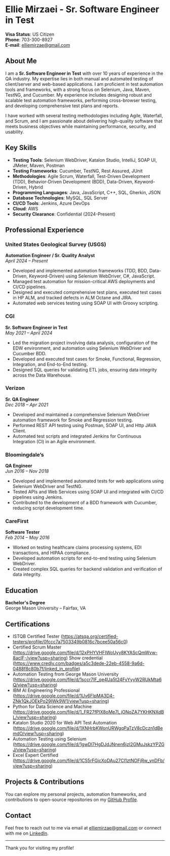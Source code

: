# Ellie Mirzaei - Sr. Software Engineer in Test

**Visa Status**: US Citizen  
**Phone**: 703-300-8927  
**E-mail**: [elliemirzae@gmail.com](mailto:elliemirzae@gmail.com)  

## About Me
I am a **Sr. Software Engineer in Test** with over 10 years of experience in the QA industry. My expertise lies in both manual and automated testing of client/server and web-based applications. I am proficient in test automation tools and frameworks, with a strong focus on Selenium, Java, Maven, TestNG, and Cucumber. My experience includes designing robust and scalable test automation frameworks, performing cross-browser testing, and developing comprehensive test plans and reports.

I have worked with several testing methodologies including Agile, Waterfall, and Scrum, and I am passionate about delivering high-quality software that meets business objectives while maintaining performance, security, and usability.

## Key Skills
- **Testing Tools**: Selenium WebDriver, Katalon Studio, IntelliJ, SOAP UI, JMeter, Maven, Postman  
- **Testing Frameworks**: Cucumber, TestNG, Rest Assured, JUnit  
- **Methodologies**: Agile Scrum, Waterfall, Test-Driven Development (TDD), Behavior-Driven Development (BDD), Data-Driven, Keyword-Driven, Hybrid  
- **Programming Languages**: Java, JavaScript, C++, SQL, Gherkin, JSON  
- **Database Technologies**: MySQL, SQL Server  
- **CI/CD Tools**: Jenkins, Azure DevOps  
- **Cloud**: AWS  
- **Security Clearance**: Confidential (2024-Present)  

## Professional Experience

### **United States Geological Survey (USGS)**  
**Automation Engineer / Sr. Quality Analyst**  
*April 2024 – Present*  
- Developed and implemented automation frameworks (TDD, BDD, Data-Driven, Keyword-Driven) using Selenium WebDriver, C#, JavaScript.
- Managed test automation for mission-critical AWS deployments and CI/CD pipelines.
- Designed and executed comprehensive test plans, executed test cases in HP ALM, and tracked defects in ALM Octane and JIRA.
- Automated web services testing using SOAP UI with Groovy scripting.

### **CGI**  
**Sr. Software Engineer in Test**  
*May 2021 – April 2024*  
- Led the migration project involving data analysis, configuration of the EDW environment, and automation using Selenium WebDriver and Cucumber BDD.
- Developed and executed test cases for Smoke, Functional, Regression, Integration, and End-to-End testing.
- Designed SQL queries for validating ETL jobs, ensuring data integrity across the Data Warehouse.

### **Verizon**  
**Sr. QA Engineer**  
*Dec 2018 – Apr 2021*  
- Developed and maintained a comprehensive Selenium WebDriver automation framework for Smoke and Regression testing.
- Performed REST API testing using Postman, SOAP UI, and Http JAVA Client.
- Automated test scripts and integrated Jenkins for Continuous Integration (CI) in an Agile environment.

### **Bloomingdale’s**  
**QA Engineer**  
*Jun 2016 – Nov 2018*  
- Developed and implemented automated tests for web applications using Selenium WebDriver and TestNG.
- Tested APIs and Web Services using SOAP UI and integrated with CI/CD pipelines using Jenkins.
- Contributed to the development of a BDD framework with Cucumber, reducing script development time.

### **CareFirst**  
**Software Tester**  
*Feb 2014 – May 2016*  
- Worked on testing healthcare claims processing systems, EDI transactions, and HIPAA compliance.
- Developed automation scripts for end-to-end testing using Selenium WebDriver.
- Created complex SQL queries for backend validation and verification of data integrity.

## Education
**Bachelor's Degree**  
George Mason University – Fairfax, VA

## Certifications
- ISTQB Certified Tester (https://atsqa.org/certified-testers/profile/0fccc7a7503349b0816c7bcee50a56c0)
- Certified Scrum Master (https://drive.google.com/file/d/12xPHYVHFIWoUyy8KYAScQmWvw-8acIF-/view?usp=sharing) Show credential (https://www.credly.com/badges/a5c3dede-22eb-4558-9a6d-0488f8c80b7f/linked_in_profile)
- Automation Testing from George Mason University (https://drive.google.com/file/d/1sccr7IF_qe4Ua5t24FyYyyW2RUkMta6Q/view?usp=sharing)
- IBM AI Engineering Professional (https://drive.google.com/file/d/1Uv6FlpMA3D4-ZNk1QkJOEkPo29IWk9W1/view?usp=sharing)
- Python for Data Science and Machine (https://drive.google.com/file/d/1_FR27fPIX8oMe7l_jONoZA7YKHKNXdBL/view?usp=sharing)
- Katalon Studio 2020 for Web API Test Automation  (https://drive.google.com/file/d/1XNHrbKWonURWgqPaTzV8cDczn1dBemdO/view?usp=sharing)
- Automation Testing using Selenium  (https://drive.google.com/file/d/1gwDl7HgDJdJNnen6jzI2GMuJskzYPZGJ/view?usp=sharing)
- Excel Expert Certified  (https://drive.google.com/file/d/1C55rFGicXoDAu27Cl1ztNOFjRw_ynDFb/view?usp=sharing)

## Projects & Contributions
You can explore my personal projects, automation frameworks, and contributions to open-source repositories on my [GitHub Profile](https://github.com/elliemirzaei).

## Contact
Feel free to reach out to me via email at [elliemirzae@gmail.com](mailto:elliemirzae@gmail.com) or connect with me on [LinkedIn](https://www.linkedin.com/in/elliemirzaei/).

---

Thank you for visiting my profile!

